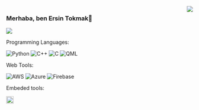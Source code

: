 <img align='right' src="https://github-readme-stats.vercel.app/api?username=Ersin-tokmak&show_icons=true&theme=dark">

### Merhaba, ben Ersin Tokmak👋

<p align="left">
  <a target="_blank" href="https://www.linkedin.com/in/ersin-tokmak-628888231/"><img src="https://img.shields.io/badge/linkedin-%230077B5.svg?&style=for-the-badge&logo=linkedin&logoColor=white"></a>
</p>

Programming Languages:

<img alt="Python" src="https://img.shields.io/badge/python%20-%2314354C.svg?&style=for-the-badge&logo=python&logoColor=white"/>  <img alt="C++" src="https://img.shields.io/badge/c++%20-%2300599C.svg?&style=for-the-badge&logo=c%2B%2B&ogoColor=white"/> <img alt="C" src="https://img.shields.io/badge/%20-%2314354C.svg?&style=for-the-badge&logo=C&logoColor=white"/>  <img alt="QML" src="https://img.shields.io/badge/QML%20-%23323330.svg?&style=for-the-badge&logo=QML%2B%2B&ogoColor=white"/>

Web Tools:

<img alt="AWS" src="https://img.shields.io/badge/AWS%20-%23FF9900.svg?&style=for-the-badge&logo=amazon-aws&logoColor=white"/> <img alt="Azure" src="https://img.shields.io/badge/azure%20-%230072C6.svg?&style=for-the-badge&logo=azure-devops&logoColor=white"/> <img alt="Firebase" src="https://img.shields.io/badge/Firebase%20-%2300551.svg?&style=for-the-badge&logo=Firebase&logoColor=white"/>

Embeded tools:

<img height="20" src="https://wiki.st.com/stm32mpu/nsfr_img_auth.php/archive/c/c5/20211105095744%21ST_logo.png">

